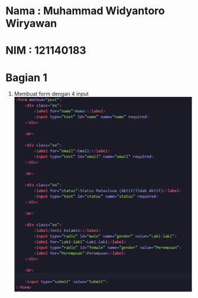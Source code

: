 # Nama : Muhammad Widyantoro Wiryawan
# NIM : 121140183

# Bagian 1
1. Membuat form dengan 4 input
![form input](asset/input.png)
